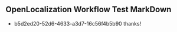 ## OpenLocalization Workflow Test MarkDown
* b5d2ed20-52d6-4633-a3d7-16c56f4b5b90 thanks!

<!--HONumber=Sep16_HO1-->


